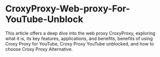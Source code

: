 # CroxyProxy-Web-proxy-For-YouTube-Unblock
This article offers a deep dive into the web proxy CroxyProxy, exploring what it is, its key features, applications, and benefits, benefits of using Croxy Proxy for YouTube, Croxy Proxy YouTube unblocked, and how to choose Croxy Proxy Alternative.
